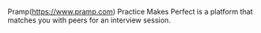 Pramp(https://www.pramp.com) Practice Makes Perfect is a platform that matches you with peers for an interview session.




